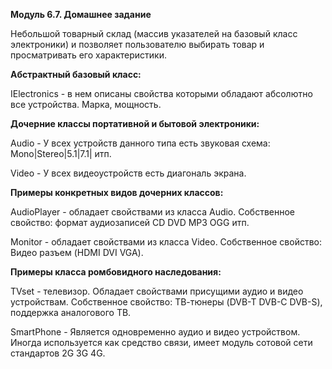 **Модуль 6.7. Домашнее задание**

Небольшой товарный склад (массив указателей на базовый класс электроники) и позволяет пользователю выбирать товар и просматривать его характеристики.

**Абстрактный базовый класс:**

IElectronics - в нем описаны свойства которыми обладают абсолютно все устройства. Марка, мощность.

**Дочерние классы портативной и бытовой электроники:**

Audio - У всех устройств данного типа есть звуковая схема: Mono|Stereo|5.1|7.1| итп.

Video - У всех видеоустройств есть диагональ экрана.

**Примеры конкретных видов дочерних классов:**

AudioPlayer - обладает свойствами из класса Audio. Собственное свойство: формат аудиозаписей CD DVD MP3 OGG итп.

Monitor - обладает свойствами из класса Video. Собственное свойство: Видео разъем (HDMI DVI VGA).


**Примеры класса ромбовидного наследования:**

TVset - телевизор. Обладает свойствами присущими аудио и видео устройствам. Собственное свойство: ТВ-тюнеры  (DVB-T DVB-С  DVB-S), поддержка аналогового ТВ.

SmartPhone - Является одновременно аудио и видео устройством. Иногда используется как средство связи, имеет модуль сотовой сети стандартов 2G 3G 4G.